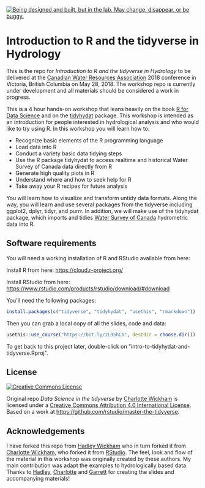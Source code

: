 <div id="devex-badge"><a rel="Exploration" href="https://github.com/BCDevExchange/docs/blob/master/discussion/projectstates.md"><img alt="Being designed and built, but in the lab. May change, disappear, or be buggy." style="border-width:0" src="https://assets.bcdevexchange.org/images/badges/exploration.svg" title="Being designed and built, but in the lab. May change, disappear, or be buggy." /></a></div>

# Introduction to R and the tidyverse in Hydrology

This is the repo for *Introduction to R and the tidyverse in Hydrology* to be delivered at the [Canadian Water Resources Association](https://conference.cwra.org/) 2018 conference in Victoria, British Columbia on May 28, 2018. The workshop repo is currently under development and all materials should be considered a work in progress.

This is a 4 hour hands-on workshop that leans heavily on the book [R for Data Science](http://r4ds.had.co.nz/) and on the [tidyhydat](https://CRAN.R-project.org/package=tidyhydat) package. This workshop is intended as an introduction for people interested in hydrological analysis and who would like to try using R. In this workshop you will learn how to:

- Recognize basic elements of the R programming language
- Load data into R
- Conduct a variety basic data tidying steps
- Use the R package tidyhydat to access realtime and historical Water Survey of Canada data directly from R
- Generate high quality plots in R
- Understand where and how to seek help for R
- Take away your R recipes for future analysis

You will learn how to visualize and transform untidy data formats. Along the way, you will learn and use several packages from the tidyverse including ggplot2, dplyr, tidyr, and purrr. In addition, we will make use of the tidyhydat package, which imports and tidies [Water Survey of Canada](https://wateroffice.ec.gc.ca/index_e.html) hydrometric data into R.



## Software requirements
You will need a working installation of R and RStudio available from here:

Install R from here:
https://cloud.r-project.org/

Install RStudio from here:
https://www.rstudio.com/products/rstudio/download/#download

You'll need the following packages:

```R
install.packages(c("tidyverse", "tidyhydat", "usethis", "rmarkdown"))
```

Then you can grab a local copy of all the slides, code and data:

```R
usethis::use_course("https://bit.ly/2L95hCb", destdir = choose.dir())
```

To get back to this project later, double-click on "intro-to-tidyhydat-and-tidyverse.Rproj".

## License

<a rel="license" href="http://creativecommons.org/licenses/by/4.0/"><img alt="Creative Commons License" style="border-width:0" src="https://i.creativecommons.org/l/by/4.0/88x31.png" /></a>

<span xmlns:dct="http://purl.org/dc/terms/" property="dct:title">Original repo *Data Science in the tidyverse*</span> by <a xmlns:cc="http://creativecommons.org/ns#" href="https://github.com/cwickham/data-science-in-the-tidyverse" property="cc:attributionName" rel="cc:attributionURL">Charlotte Wickham</a> is licensed under a <a rel="license" href="http://creativecommons.org/licenses/by/4.0/">Creative Commons Attribution 4.0 International License</a>.  Based on a work at <a xmlns:dct="http://purl.org/dc/terms/" href="https://github.com/rstudio/master-the-tidyverse" rel="dct:source">https://github.com/rstudio/master-the-tidyverse</a>.

## Acknowledgements

I have forked this repo from [Hadley Wickham](https://github.com/hadley/data-science-in-tidyverse) who in turn forked it from [Charlotte Wickham](https://github.com/cwickham/data-science-in-tidyverse), who forked it from [RStudio](https://github.com/rstudio/master-the-tidyverse). The feel, look and flow of the material in this workshop was originally created by these authors. My main contribution was adapt the examples to hydrologically based data. Thanks to [Hadley](http://hadley.nz/), [Charlotte](http://cwick.co.nz) and [Garrett](https://github.com/garrettgman) for creating the slides and accompanying materials!
